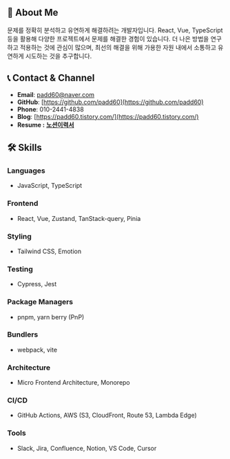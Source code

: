 ## 👋 About Me

문제를 정확히 분석하고 유연하게 해결하려는 개발자입니다. React, Vue, TypeScript 등을 활용해 다양한 프로젝트에서 문제를 해결한 경험이 있습니다. 더 나은 방법을 연구하고 적용하는 것에 관심이 많으며, 최선의 해결을 위해 가용한 자원 내에서 소통하고 유연하게 시도하는 것을 추구합니다.

## 📞 Contact & Channel

- **Email**: [padd60@naver.com](mailto:padd60@naver.com)
- **GitHub**: [https://github.com/padd60](https://github.com/padd60)
- **Phone**: 010-2441-4838
- **Blog**: [https://padd60.tistory.com/](https://padd60.tistory.com/)
- **Resume  :** [**노션이력서**](https://padd60.notion.site/f47ada41250f496bb64bbbfdefb299b4?pvs=4)

## 🛠 Skills

### Languages
- JavaScript, TypeScript

### Frontend
- React, Vue, Zustand, TanStack-query, Pinia

### Styling
- Tailwind CSS, Emotion

### Testing
- Cypress, Jest

### Package Managers
- pnpm, yarn berry (PnP)

### Bundlers
- webpack, vite

### Architecture
- Micro Frontend Architecture, Monorepo

### CI/CD
- GitHub Actions, AWS (S3, CloudFront, Route 53, Lambda Edge)

### Tools
- Slack, Jira, Confluence, Notion, VS Code, Cursor
